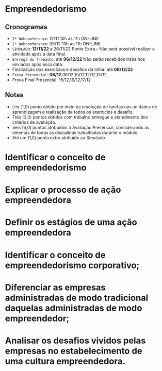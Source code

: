 # **Empreendedorismo**

## **Cronogramas**

- `1º Webconference`: 12/11 10h as 11h ON-LINE
- `2º Webconference`: 03/12 10h as 11h ON-LINE
- `SIMULADO`: **12/11/22** a 26/11/22 Ponto Extra – Não será possível realizar a atividade após a data final.
- `Entrega do Trabalho`: até **06/12/22** Não serão recebidos trabalhos enviados após essa data.
- Finalização dos exercícios e desafios da trilha: até **08/12/22**
- `Prova Presencial`: **08/12**,09/12,10/12,12/12,13/12
- Prova Final Presencial: 15/12,16/12,17/12

## **Notas**

- Um (1,0) ponto obtido por meio da resolução de tarefas nas unidades de aprendizagem e realização de todos os exercícios e desafio.
- Três (3,0) pontos obtidos com trabalho entregue e atendimento dos critérios de avaliação.
- Seis (6,0) pontos atribuídos à Avaliação Presencial, considerando as ementas de todas as disciplinas trabalhadas durante o módulo.
- Até um (1,0) ponto extra atribuído ao Simulado.

# Identificar o conceito de empreendedorismo
# Explicar o processo de ação empreendedora
# Definir os estágios de uma ação empreendedora
# Identificar o conceito de empreendedorismo corporativo;
# Diferenciar as empresas administradas de modo tradicional daquelas administradas de modo empreendedor;
# Analisar os desafios vividos pelas empresas no estabelecimento de uma cultura empreendedora.
